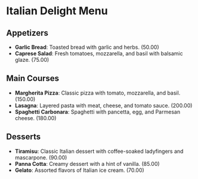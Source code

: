 # Italian Delight Menu

## Appetizers
- **Garlic Bread**: Toasted bread with garlic and herbs. (50.00)
- **Caprese Salad**: Fresh tomatoes, mozzarella, and basil with balsamic glaze. (75.00)

## Main Courses
- **Margherita Pizza**: Classic pizza with tomato, mozzarella, and basil. (150.00)
- **Lasagna**: Layered pasta with meat, cheese, and tomato sauce. (200.00)
- **Spaghetti Carbonara**: Spaghetti with pancetta, egg, and Parmesan cheese. (180.00)

## Desserts
- **Tiramisu**: Classic Italian dessert with coffee-soaked ladyfingers and mascarpone. (90.00)
- **Panna Cotta**: Creamy dessert with a hint of vanilla. (85.00)
- **Gelato**: Assorted flavors of Italian ice cream. (70.00)

